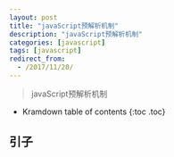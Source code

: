 ```yaml
---
layout: post
title: "javaScript预解析机制"
description: "javaScript预解析机制"
categories: [javascript]
tags: [javascript]
redirect_from:
  - /2017/11/20/
---
```


> javaScript预解析机制

* Kramdown table of contents
{:toc .toc}

## 引子